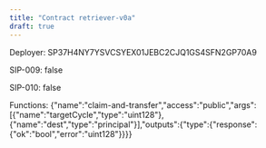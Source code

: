 ```yaml
---
title: "Contract retriever-v0a"
draft: true
---
```

Deployer: SP37H4NY7YSVCSYEX01JEBC2CJQ1GS4SFN2GP70A9

SIP-009: false

SIP-010: false

Functions:
{"name":"claim-and-transfer","access":"public","args":[{"name":"targetCycle","type":"uint128"},{"name":"dest","type":"principal"}],"outputs":{"type":{"response":{"ok":"bool","error":"uint128"}}}}
